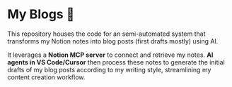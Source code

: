 # My Blogs 📝

This repository houses the code for an semi-automated system that transforms my Notion notes into blog posts (first drafts mostly) using AI.

It leverages a **Notion MCP server** to connect and retrieve my notes. **AI agents in VS Code/Cursor** then process these notes to generate the initial drafts of my blog posts according to my writing style, streamlining my content creation workflow.
